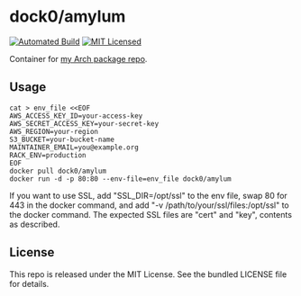 dock0/amylum
=======

[![Automated Build](http://img.shields.io/badge/automated-build-green.svg)](https://hub.docker.com/r/dock0/amylum/)
[![MIT Licensed](http://img.shields.io/badge/license-MIT-green.svg)](https://tldrlegal.com/license/mit-license)

Container for [my Arch package repo](https://github.com/amylum/server).

## Usage

```
cat > env_file <<EOF
AWS_ACCESS_KEY_ID=your-access-key
AWS_SECRET_ACCESS_KEY=your-secret-key
AWS_REGION=your-region
S3_BUCKET=your-bucket-name
MAINTAINER_EMAIL=you@example.org
RACK_ENV=production
EOF
docker pull dock0/amylum
docker run -d -p 80:80 --env-file=env_file dock0/amylum
```

If you want to use SSL, add "SSL_DIR=/opt/ssl" to the env file, swap 80 for 443 in the docker command, and add "-v /path/to/your/ssl/files:/opt/ssl" to the docker command. The expected SSL files are "cert" and "key", contents as described.

## License

This repo is released under the MIT License. See the bundled LICENSE file for details.

